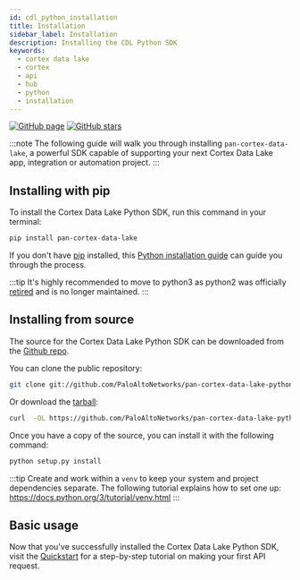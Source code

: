 ```yaml
---
id: cdl_python_installation
title: Installation
sidebar_label: Installation
description: Installing the CDL Python SDK
keywords:
  - cortex data lake
  - cortex
  - api
  - hub
  - python
  - installation
---
```


[![GitHub page](https://img.shields.io/badge/GitHub-Repo-brightgreen?style=for-the-badge&logo=github)](https://github.com/PaloAltoNetworks/pan-cortex-data-lake-python) [![GitHub stars](https://img.shields.io/github/stars/PaloAltoNetworks/pan-cortex-data-lake-python?style=for-the-badge)](https://github.com/PaloAltoNetworks/pan-cortex-data-lake-python)

:::note
The following guide will walk you through installing `pan-cortex-data-lake`, a powerful SDK capable of supporting your next Cortex Data Lake app, integration or automation project.
:::

## Installing with pip

To install the Cortex Data Lake Python SDK, run this command in
your terminal:

```bash
pip install pan-cortex-data-lake
```

If you don't have [pip](https://pip.pypa.io) installed, this [Python
installation
guide](http://docs.python-guide.org/en/latest/starting/installation/)
can guide you through the process.

:::tip
It's highly recommended to move to python3 as python2 was officially [retired](https://pythonclock.org/) and is no longer maintained.
:::

## Installing from source

The source for the Cortex Data Lake Python SDK can be downloaded from the [Github repo](https://github.com/PaloAltoNetworks/pan-cortex-data-lake-python).

You can clone the public repository:

```bash
git clone git://github.com/PaloAltoNetworks/pan-cortex-data-lake-python
```

Or download the [tarball](https://github.com/PaloAltoNetworks/pancloud/tarball/master):

```bash
curl  -OL https://github.com/PaloAltoNetworks/pan-cortex-data-lake-python/tarball/master
```

Once you have a copy of the source, you can install it with the following command:

```bash
python setup.py install
```

:::tip
Create and work within a `venv` to keep your system and project dependencies separate. The following tutorial explains how to set one up: https://docs.python.org/3/tutorial/venv.html
:::

## Basic usage

Now that you've successfully installed the Cortex Data Lake Python SDK, visit the [Quickstart](/docs/develop/quickstart) for a step-by-step tutorial on making your first API request.
